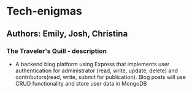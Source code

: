 # Tech-enigmas

## Authors: Emily, Josh, Christina

### The Traveler's Quill - description

- A backend blog platform using Express that implements user authentication for administrator (read, write, update, delete) and contributors(read, write, submit for publication). Blog posts will use CRUD functionality and store user data in MongoDB
